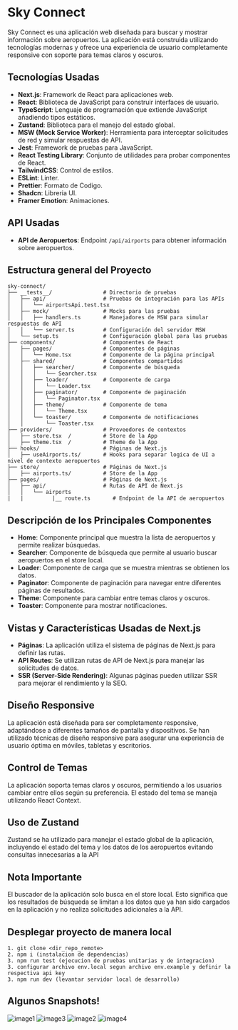 # Sky Connect

Sky Connect es una aplicación web diseñada para buscar y mostrar información sobre aeropuertos. La aplicación está construida utilizando tecnologías modernas y ofrece una experiencia de usuario completamente responsive con soporte para temas claros y oscuros.

## Tecnologías Usadas

- **Next.js**: Framework de React para aplicaciones web.
- **React**: Biblioteca de JavaScript para construir interfaces de usuario.
- **TypeScript**: Lenguaje de programación que extiende JavaScript añadiendo tipos estáticos.
- **Zustand**: Biblioteca para el manejo del estado global.
- **MSW (Mock Service Worker)**: Herramienta para interceptar solicitudes de red y simular respuestas de API.
- **Jest**: Framework de pruebas para JavaScript.
- **React Testing Library**: Conjunto de utilidades para probar componentes de React.
- **TailwindCSS**: Control de estilos.
- **ESLint**: Linter.
- **Prettier**: Formato de Codigo.
- **Shadcn**: Libreria UI.
- **Framer Emotion**: Animaciones.

## API Usadas

- **API de Aeropuertos**: Endpoint `/api/airports` para obtener información sobre aeropuertos.

## Estructura general del Proyecto

```
sky-connect/
├── __tests__/                # Directorio de pruebas
│   ├── api/                  # Pruebas de integración para las APIs
│   │   └── airportsApi.test.tsx
│   ├── mock/                 # Mocks para las pruebas
│   │   ├── handlers.ts       # Manejadores de MSW para simular respuestas de API
│   │   └── server.ts         # Configuración del servidor MSW
│   └── setup.ts              # Configuración global para las pruebas
├── components/               # Componentes de React
│   ├── pages/                # Componentes de páginas
│   │   └── Home.tsx          # Componente de la página principal
│   ├── shared/               # Componentes compartidos
│   │   ├── searcher/         # Componente de búsqueda
│   │   │   └── Searcher.tsx
│   │   ├── loader/           # Componente de carga
│   │   │   └── Loader.tsx
│   │   ├── paginator/        # Componente de paginación
│   │   │   └── Paginator.tsx
│   │   ├── theme/            # Componente de tema
│   │   │   └── Theme.tsx
│   │   └── toaster/          # Componente de notificaciones
│   │       └── Toaster.tsx
├── providers/                # Proveedores de contextos
│   ├── store.tsx  /          # Store de la App
│   ├── theme.tsx  /          # Theme de la App
├── hooks/                    # Páginas de Next.js
│   ├── useAirports.ts/       # Hooks para separar logica de UI a nivel de contexto aeropuertos
├── store/                    # Páginas de Next.js
│   ├── airports.ts/          # Store de la App
├── pages/                    # Páginas de Next.js
│   ├── api/                  # Rutas de API de Next.js
│   │   └── airports
|   |         |__ route.ts       # Endpoint de la API de aeropuertos
```

## Descripción de los Principales Componentes

- **Home**: Componente principal que muestra la lista de aeropuertos y permite realizar búsquedas.
- **Searcher**: Componente de búsqueda que permite al usuario buscar aeropuertos en el store local.
- **Loader**: Componente de carga que se muestra mientras se obtienen los datos.
- **Paginator**: Componente de paginación para navegar entre diferentes páginas de resultados.
- **Theme**: Componente para cambiar entre temas claros y oscuros.
- **Toaster**: Componente para mostrar notificaciones.

## Vistas y Características Usadas de Next.js

- **Páginas**: La aplicación utiliza el sistema de páginas de Next.js para definir las rutas.
- **API Routes**: Se utilizan rutas de API de Next.js para manejar las solicitudes de datos.
- **SSR (Server-Side Rendering)**: Algunas páginas pueden utilizar SSR para mejorar el rendimiento y la SEO.

## Diseño Responsive

La aplicación está diseñada para ser completamente responsive, adaptándose a diferentes tamaños de pantalla y dispositivos. Se han utilizado técnicas de diseño responsive para asegurar una experiencia de usuario óptima en móviles, tabletas y escritorios.

## Control de Temas

La aplicación soporta temas claros y oscuros, permitiendo a los usuarios cambiar entre ellos según su preferencia. El estado del tema se maneja utilizando React Context.

## Uso de Zustand

Zustand se ha utilizado para manejar el estado global de la aplicación, incluyendo el estado del tema y los datos de los aeropuertos evitando consultas innecesarias a la API

## Nota Importante

El buscador de la aplicación solo busca en el store local. Esto significa que los resultados de búsqueda se limitan a los datos que ya han sido cargados en la aplicación y no realiza solicitudes adicionales a la API.

## Desplegar proyecto de manera local

```
1. git clone <dir_repo_remote>
2. npm i (instalacion de dependencias)
3. npm run test (ejecucion de pruebas unitarias y de integracion)
3. configurar archivo env.local segun archivo env.example y definir la respectiva api key
3. npm run dev (levantar servidor local de desarrollo)

```

## Algunos Snapshots!

<image src="./public/snapshots/image-1.png" alt="image1">
<image src="./public/snapshots/image-3.png" alt="image3">
<image src="./public/snapshots/image-2.png" alt="image2">
<image src="./public/snapshots/image-4.png" alt="image4">
